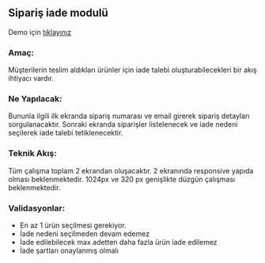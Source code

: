 ## Sipariş iade modulü ##

 Demo için [tıklayınız](http://ilhantekir.com/alegra/)

### Amaç: ###

Müşterilerin teslim aldıkları ürünler için iade talebi oluşturabilecekleri bir akış ihtiyacı vardır.

### Ne Yapılacak: ###

Bununla ilgili ilk ekranda sipariş numarası ve email girerek sipariş detayları sorgulanacaktır.
Sonraki ekranda siparişler listelenecek ve iade nedeni seçilerek iade talebi tetiklenecektir.

### Teknik Akış: ###

Tüm çalışma toplam 2 ekrandan oluşacaktır. 2 ekranında responsive yapıda olması
beklenmektedir. 1024px ve 320 px genişlikte düzgün çalışması beklenmektedir.

### Validasyonlar: ###

* En az 1 ürün seçilmesi gerekiyor.
* İade nedeni seçilmeden devam edemez
* İade edilebilecek max adetten daha fazla ürün iade edilemez
* İade şartları onaylanmış olmalı


